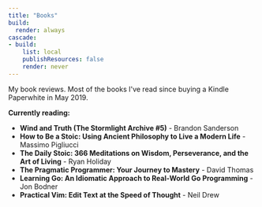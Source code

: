 ```yaml
---
title: "Books"
build:
  render: always
cascade:
- build:
    list: local
    publishResources: false
    render: never
---
```


My book reviews. Most of the books I've read since buying a Kindle Paperwhite in May 2019. 

**Currently reading:**
- **Wind and Truth (The Stormlight Archive #5)** - Brandon Sanderson
- **How to Be a Stoic: Using Ancient Philosophy to Live a Modern Life** - Massimo Pigliucci
- **The Daily Stoic: 366 Meditations on Wisdom, Perseverance, and the Art of Living** - Ryan Holiday
- **The Pragmatic Programmer: Your Journey to Mastery** - David Thomas
- **Learning Go: An Idiomatic Approach to Real-World Go Programming** - Jon Bodner
- **Practical Vim: Edit Text at the Speed of Thought** - Neil Drew
